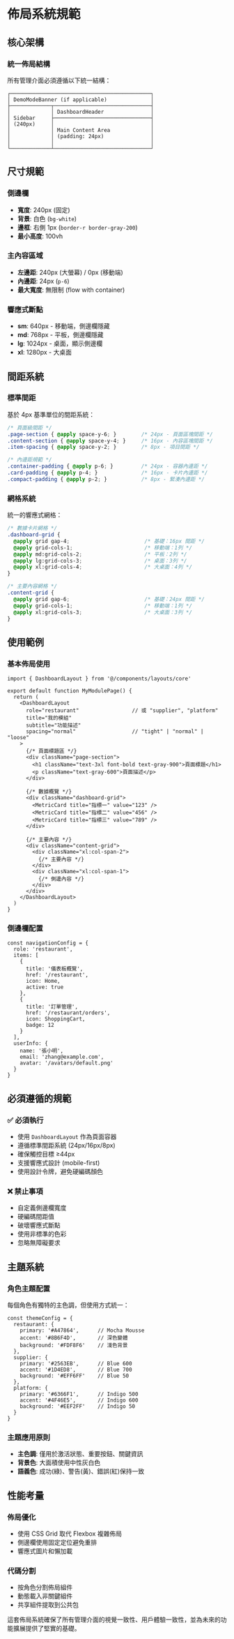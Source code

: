 # 佈局系統規範

## 核心架構

### 統一佈局結構

所有管理介面必須遵循以下統一結構：

```
┌─────────────────────────────────────────────┐
│ DemoModeBanner (if applicable)              │
├─────────────┬───────────────────────────────┤
│             │ DashboardHeader               │
│ Sidebar     ├───────────────────────────────┤
│ (240px)     │                               │
│             │ Main Content Area             │
│             │ (padding: 24px)               │
│             │                               │
└─────────────┴───────────────────────────────┘
```

## 尺寸規範

### 側邊欄
- **寬度**: 240px (固定)
- **背景**: 白色 (`bg-white`)
- **邊框**: 右側 1px (`border-r border-gray-200`)
- **最小高度**: 100vh

### 主內容區域
- **左邊距**: 240px (大螢幕) / 0px (移動端)
- **內邊距**: 24px (`p-6`)
- **最大寬度**: 無限制 (flow with container)

### 響應式斷點
- **sm**: 640px - 移動端，側邊欄隱藏
- **md**: 768px - 平板，側邊欄隱藏
- **lg**: 1024px - 桌面，顯示側邊欄
- **xl**: 1280px - 大桌面

## 間距系統

### 標準間距
基於 4px 基準單位的間距系統：

```css
/* 頁面級間距 */
.page-section { @apply space-y-6; }        /* 24px - 頁面區塊間距 */
.content-section { @apply space-y-4; }     /* 16px - 內容區塊間距 */
.item-spacing { @apply space-y-2; }        /* 8px - 項目間距 */

/* 內邊距規範 */
.container-padding { @apply p-6; }         /* 24px - 容器內邊距 */
.card-padding { @apply p-4; }              /* 16px - 卡片內邊距 */
.compact-padding { @apply p-2; }           /* 8px - 緊湊內邊距 */
```

### 網格系統
統一的響應式網格：

```css
/* 數據卡片網格 */
.dashboard-grid {
  @apply grid gap-4;                        /* 基礎：16px 間距 */
  @apply grid-cols-1;                       /* 移動端：1列 */
  @apply md:grid-cols-2;                    /* 平板：2列 */
  @apply lg:grid-cols-3;                    /* 桌面：3列 */
  @apply xl:grid-cols-4;                    /* 大桌面：4列 */
}

/* 主要內容網格 */
.content-grid {
  @apply grid gap-6;                        /* 基礎：24px 間距 */
  @apply grid-cols-1;                       /* 移動端：1列 */
  @apply xl:grid-cols-3;                    /* 大桌面：3列 */
}
```

## 使用範例

### 基本佈局使用

```tsx
import { DashboardLayout } from '@/components/layouts/core'

export default function MyModulePage() {
  return (
    <DashboardLayout
      role="restaurant"                 // 或 "supplier", "platform"
      title="我的模組"
      subtitle="功能描述"
      spacing="normal"                  // "tight" | "normal" | "loose"
    >
      {/* 頁面標題區 */}
      <div className="page-section">
        <h1 className="text-3xl font-bold text-gray-900">頁面標題</h1>
        <p className="text-gray-600">頁面描述</p>
      </div>

      {/* 數據概覽 */}
      <div className="dashboard-grid">
        <MetricCard title="指標一" value="123" />
        <MetricCard title="指標二" value="456" />
        <MetricCard title="指標三" value="789" />
      </div>

      {/* 主要內容 */}
      <div className="content-grid">
        <div className="xl:col-span-2">
          {/* 主要內容 */}
        </div>
        <div className="xl:col-span-1">
          {/* 側邊內容 */}
        </div>
      </div>
    </DashboardLayout>
  )
}
```

### 側邊欄配置

```tsx
const navigationConfig = {
  role: 'restaurant',
  items: [
    {
      title: '儀表板概覽',
      href: '/restaurant',
      icon: Home,
      active: true
    },
    {
      title: '訂單管理',
      href: '/restaurant/orders',
      icon: ShoppingCart,
      badge: 12
    }
  ],
  userInfo: {
    name: '張小明',
    email: 'zhang@example.com',
    avatar: '/avatars/default.png'
  }
}
```

## 必須遵循的規範

### ✅ 必須執行
- 使用 `DashboardLayout` 作為頁面容器
- 遵循標準間距系統 (24px/16px/8px)
- 確保觸控目標 ≥44px
- 支援響應式設計 (mobile-first)
- 使用設計令牌，避免硬編碼顏色

### ❌ 禁止事項
- 自定義側邊欄寬度
- 硬編碼間距值
- 破壞響應式斷點
- 使用非標準的色彩
- 忽略無障礙要求

## 主題系統

### 角色主題配置
每個角色有獨特的主色調，但使用方式統一：

```tsx
const themeConfig = {
  restaurant: {
    primary: '#A47864',      // Mocha Mousse
    accent: '#8B6F4D',       // 深色變體
    background: '#FDF8F6'    // 淺色背景
  },
  supplier: {
    primary: '#2563EB',      // Blue 600
    accent: '#1D4ED8',       // Blue 700
    background: '#EFF6FF'    // Blue 50
  },
  platform: {
    primary: '#6366F1',      // Indigo 500
    accent: '#4F46E5',       // Indigo 600
    background: '#EEF2FF'    // Indigo 50
  }
}
```

### 主題應用原則
- **主色調**: 僅用於激活狀態、重要按鈕、關鍵資訊
- **背景色**: 大面積使用中性灰白色
- **語義色**: 成功(綠)、警告(黃)、錯誤(紅)保持一致

## 性能考量

### 佈局優化
- 使用 CSS Grid 取代 Flexbox 複雜佈局
- 側邊欄使用固定定位避免重排
- 響應式圖片和懶加載

### 代碼分割
- 按角色分割佈局組件
- 動態載入非關鍵組件
- 共享組件提取到公共包

這套佈局系統確保了所有管理介面的視覺一致性、用戶體驗一致性，並為未來的功能擴展提供了堅實的基礎。